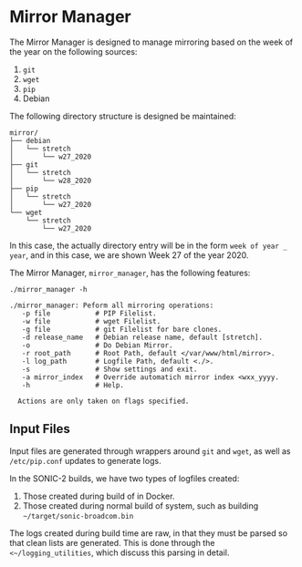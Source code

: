 # Mirror Manager
The Mirror Manager is designed to manage mirroring based on
the week of the year on the following sources:

1. `git`
2. `wget`
3. `pip`
4. Debian

The following directory structure is designed be maintained:

```
mirror/
├── debian
│   └── stretch
│       └── w27_2020
├── git
│   └── stretch
│       └── w28_2020
├── pip
│   └── stretch
│       └── w27_2020
└── wget
    └── stretch
        └── w27_2020
```
In this case, the actually directory entry will be in the form `week of year _ year`, and in this case,
we are shown Week 27 of the year 2020.

The Mirror Manager, `mirror_manager`, has the following features:

```
./mirror_manager -h

./mirror_manager: Peform all mirroring operations:
   -p file           # PIP Filelist.
   -w file           # wget Filelist.
   -g file           # git Filelist for bare clones.
   -d release_name   # Debian release name, default [stretch].
   -o                # Do Debian Mirror.
   -r root_path      # Root Path, default </var/www/html/mirror>.
   -l log_path       # Logfile Path, default <./>.
   -s                # Show settings and exit.
   -a mirror_index   # Override automatich mirror index <wxx_yyyy.
   -h                # Help.

  Actions are only taken on flags specified.
```
## Input Files
Input files are generated through wrappers around `git` and `wget`, as well as
`/etc/pip.conf` updates to generate logs.

In the SONIC-2 builds, we have two types of logfiles created:

1. Those created during build of <sonic-slave-stretch> in Docker.
2. Those created during normal build of system, such as building `~/target/sonic-broadcom.bin`

The logs created during build time are raw, in that they must be parsed so that clean
lists are generated.  This is done through the `<~/logging_utilities`, which discuss
this parsing in detail.
